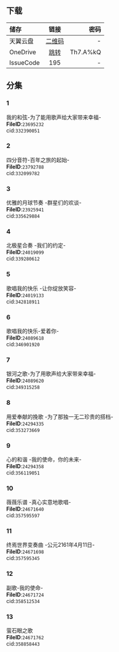 ## 下载

储存 | 链接 | 密码
:----------- | :-----------: | -----------:
 天翼云盘 | [二维码](https://images.weserv.nl/?url=https://i0.hdslb.com/bfs/article/dfde341356a9cf6f344398743acde582643dfbae.jpg) | -
 OneDrive | [跳转](https://xrzcloud-my.sharepoint.com/:f:/g/personal/xrz_xrzyun_ml/EnKe47XEu41Aj75Wfdibn-UBbmpQ-dKuS9IAyR2-YK35IA?e=y8z21W) | Th7.A%kQ
 IssueCode | 195 | -

## 分集
### 1
我的和弦-为了能用歌声给大家带来幸福-  
**FileID**:`23695232`  
cid:`332390051`  
### 2
四分音符-百年之旅的起始-  
**FileID**:`23792788`  
cid:`332099782`  
### 3
优雅的月球节奏 -群星们的欢谈-  
**FileID**:`23925941`  
cid:`335629884`  
### 4
北极星合奏 -我们的约定-  
**FileID**:`24019099`  
cid:`339280612`  
### 5
歌唱我的快乐 -让你绽放笑容-  
**FileID**:`24019133`  
cid:`342818911`  
### 6
歌唱我的快乐-爱着你-  
**FileID**:`24089618`  
cid:`346901920`  
### 7
银河之歌-为了用歌声给大家带来幸福-  
**FileID**:`24089620`  
cid:`349315258`  
### 8
用爱奉献的挽歌 -为了那独一无二珍贵的搭档-  
**FileID**:`24294335`  
cid:`353273669`  
### 9
心的和谐 -我的使命，你的未来-  
**FileID**:`24294358`  
cid:`356119051`  
### 10
薇薇乐谱 -真心实意地歌唱-  
**FileID**:`24671640`  
cid:`357595597`  
### 11
终焉世界变奏曲 -公元2161年4月11日-  
**FileID**:`24671698`  
cid:`357595345`  
### 12
副歌-我的使命-  
**FileID**:`24671724`  
cid:`358512534`  
### 13
萤石眼之歌  
**FileID**:`24671762`  
cid:`358858443`  